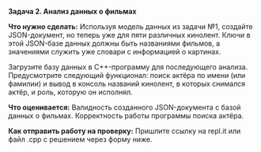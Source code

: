 **Задача 2. Анализ данных о фильмах**

**Что нужно сделать:**
Используя модель данных из задачи №1, создайте JSON-документ, но теперь уже для пяти различных кинолент. Ключи в этой JSON-базе данных должны быть названиями фильмов, а значениями служить уже словари с информацией о картинах.

Загрузите базу данных в C++-программу для последующего анализа. Предусмотрите следующий функционал: поиск актёра по имени (или фамилии) и вывод в консоль названий кинолент, в которых снимался актёр, и роль, которую он исполнял.

**Что оценивается:**
Валидность созданного JSON-документа с базой данных о фильмах. Корректность работы программы поиска актёра.

**Как отправить работу на проверку:**
Пришлите ссылку на repl.it или файл .срр с решением через форму ниже.
